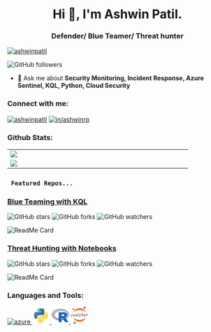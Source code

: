 <h1 align="center">Hi 👋, I'm Ashwin Patil. </h1>
<h3 align="center">Defender/ Blue Teamer/ Threat hunter</h3>

<p align="left"> <a href="https://twitter.com/ashwinpatil" target="blank"><img src="https://img.shields.io/twitter/follow/ashwinpatil?logo=twitter&style=for-the-badge" alt="ashwinpatil" /></a> </p>

![GitHub followers](https://img.shields.io/github/followers/ashwin-patil?style=social)

- 💬 Ask me about **Security Monitoring, Incident Response, Azure Sentinel, KQL, Python, Cloud Security**

<h3 align="left">Connect with me:</h3>
<p align="left">
<a href="https://twitter.com/ashwinpatil" target="blank"><img align="center" src="https://raw.githubusercontent.com/rahuldkjain/github-profile-readme-generator/master/src/images/icons/Social/twitter.svg" alt="ashwinpatil" height="30" width="40" /></a>
<a href="https://linkedin.com/in/ashwinrp" target="blank"><img align="center" src="https://raw.githubusercontent.com/rahuldkjain/github-profile-readme-generator/master/src/images/icons/Social/linked-in-alt.svg" alt="in/ashwinrp" height="30" width="40" /></a>
</p>

<h3 align="left"> Github Stats:</h3>
<center>
 <table>
   <tr>
    <td>
   <img width="400px" align="left" src="https://github-readme-stats.vercel.app/api?username=ashwin-patil&count_private=true&show_icons=true&theme=vision-friendly-dark& layout=compact"/>
   </td>
 </tr>
  <tr>
    <td>
       <img width="400px" align="left" src="https://github-readme-streak-stats.herokuapp.com/?user=ashwin-patil&theme=vision-friendly-dark"  />
     </td>  
   </tr>
 </table>
</center>


### ` Featured Repos...`

### [Blue Teaming with KQL](https://github.com/ashwin-patil/blue-teaming-with-kql)
![GitHub stars](https://img.shields.io/github/stars/ashwin-patil/blue-teaming-with-kql?style=social)
![GitHub forks](https://img.shields.io/github/forks/ashwin-patil/blue-teaming-with-kql?style=social)
![GitHub watchers](https://img.shields.io/github/watchers/ashwin-patil/blue-teaming-with-kql?style=social)

![ReadMe Card](https://github-readme-stats.vercel.app/api/pin/?username=ashwin-patil&repo=blue-teaming-with-kql&theme=merko)



### [Threat Hunting with Notebooks](https://github.com/ashwin-patil/threat-hunting-with-notebooks)
![GitHub stars](https://img.shields.io/github/stars/ashwin-patil/threat-hunting-with-notebooks?style=social)
![GitHub forks](https://img.shields.io/github/forks/ashwin-patil/threat-hunting-with-notebooks?style=social)
![GitHub watchers](https://img.shields.io/github/watchers/ashwin-patil/threat-hunting-with-notebooks?style=social)

![ReadMe Card](https://github-readme-stats.vercel.app/api/pin/?username=ashwin-patil&repo=threat-hunting-with-notebooks&theme=merko)


<h3 align="left">Languages and Tools:</h3>
<p align="left"> <a href="https://azure.microsoft.com/en-in/" target="_blank"> <img src="https://www.vectorlogo.zone/logos/microsoft_azure/microsoft_azure-icon.svg" alt="azure" width="40" height="40"/> </a> <a href="https://www.python.org" target="_blank"> <img src="https://raw.githubusercontent.com/devicons/devicon/master/icons/python/python-original.svg" alt="python" width="40" height="40"/> </a><a href="https://www.r-project.org/" target="_blank"> <img src="https://raw.githubusercontent.com/devicons/devicon/master/icons//r/r-original.svg" alt="r" width="40" height="40"/> </a>
<a href="https://www.jupyter.org" target="_blank"><img src="https://raw.githubusercontent.com/devicons/devicon/master/icons/jupyter/jupyter-original-wordmark.svg" alt="jupyter" width="40" height="40"/></a> </p>

